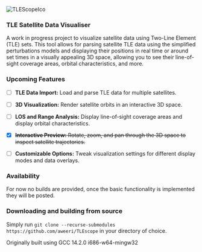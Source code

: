 ![TLEScopeIco](https://github.com/user-attachments/assets/0ab17c3c-3b6c-4024-bc5d-ecd941ec8364)

### TLE Satellite Data Visualiser

A work in progress project to visualize satellite data using Two-Line Element (TLE) sets. This tool allows for parsing satellite TLE data using the simplified perturbations models and displaying their positions in real time or around set times in a visually appealing 3D space, allowing you to see their line-of-sight coverage areas, orbital characteristics, and more.

### Upcoming Features

- [ ] **TLE Data Import:** Load and parse TLE data for multiple satellites.

- [ ] **3D Visualization:** Render satellite orbits in an interactive 3D space.

- [ ] **LOS and Range Analysis:** Display line-of-sight coverage areas and display orbital characteristics.

- [x] ~~**Interactive Preview:** Rotate, zoom, and pan through the 3D space to inspect satellite trajectories.~~  

- [ ] **Customizable Options:** Tweak visualization settings for different display modes and data overlays.

### Availability

For now no builds are provided, once the basic functionality is implemented they will be posted. 

### Downloading and building from source

Simply run `git clone --recurse-submodules https://github.com/aweeri/TLEscope` in your directory of choice.

Originally built using GCC 14.2.0 i686-w64-mingw32
